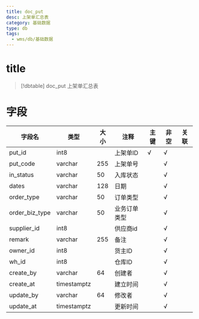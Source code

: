 ```yaml
---
title: doc_put
desc: 上架单汇总表
category: 基础数据
type: db
tags:
  - wms/db/基础数据
---
```


# title
>[!dbtable] doc_put
> 上架单汇总表

# 字段
| 字段名 | 类型 | 大小 | 注释 | 主键 | 非空 | 关联 |
| --- | --- | --- | --- | --- | --- | --- |
| put_id | int8 |  | 上架单ID | √ | √ |  |
| put_code | varchar | 255 | 上架单号 |  | √ |  |
| in_status | varchar | 50 | 入库状态 |  | √ |  |
| dates | varchar | 128 | 日期 |  | √ |  |
| order_type | varchar | 50 | 订单类型 |  | √ |  |
| order_biz_type | varchar | 50 | 业务订单类型 |  | √ |  |
| supplier_id | int8 |  | 供应商id |  | √ |  |
| remark | varchar | 255 | 备注 |  | √ |  |
| owner_id | int8 |  | 货主ID |  | √ |  |
| wh_id | int8 |  | 仓库ID |  | √ |  |
| create_by | varchar | 64 | 创建者 |  | √ |  |
| create_at | timestamptz |  | 建立时间 |  | √ |  |
| update_by | varchar | 64 | 修改者 |  | √ |  |
| update_at | timestamptz |  | 更新时间 |  | √ |  |

